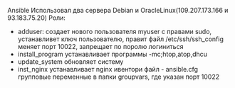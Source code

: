 Ansible
Использовал два сервера Debian и OracleLinux(109.207.173.166 и 93.183.75.20)
Роли: 
  - adduser: создает нового пользователя myuser с правами sudo, устанавливет ключ пользователю, правит файл /etc/ssh/ssh_config меняет порт 10022, запрещает по поролю логиниться
  - install_program устанавливает программы -mc;htop,atop,dhcu
  - update_system обновляет систему
  - inst_nginx устанавливает  nginx
  ивентори файл - ansible.cfg
  групповые переменные в папки groupvars, где указан порт 10022
